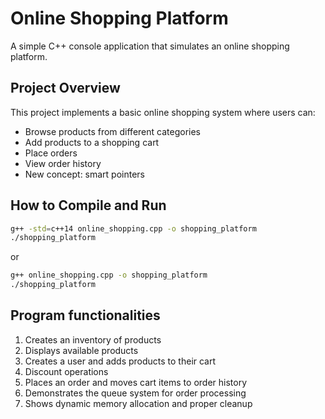 # Online Shopping Platform

A simple C++ console application that simulates an online shopping platform.

## Project Overview

This project implements a basic online shopping system where users can:
- Browse products from different categories
- Add products to a shopping cart
- Place orders
- View order history
- New concept: smart pointers


## How to Compile and Run

```bash
g++ -std=c++14 online_shopping.cpp -o shopping_platform
./shopping_platform
```

or 

```bash
g++ online_shopping.cpp -o shopping_platform
./shopping_platform
```


## Program functionalities

1. Creates an inventory of products 
2. Displays available products
3. Creates a user and adds products to their cart
4. Discount operations 
5. Places an order and moves cart items to order history
6. Demonstrates the queue system for order processing
7. Shows dynamic memory allocation and proper cleanup

